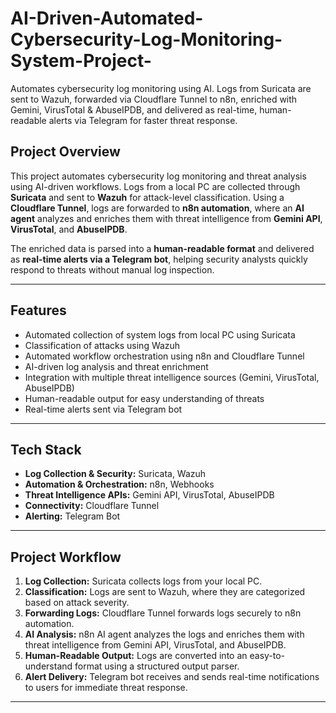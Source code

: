 # AI-Driven-Automated-Cybersecurity-Log-Monitoring-System-Project-
Automates cybersecurity log monitoring using AI. Logs from Suricata are sent to Wazuh, forwarded via Cloudflare Tunnel to n8n, enriched with Gemini, VirusTotal &amp; AbuseIPDB, and delivered as real-time, human-readable alerts via Telegram for faster threat response.


## Project Overview
This project automates cybersecurity log monitoring and threat analysis using AI-driven workflows. Logs from a local PC are collected through **Suricata** and sent to **Wazuh** for attack-level classification. Using a **Cloudflare Tunnel**, logs are forwarded to **n8n automation**, where an **AI agent** analyzes and enriches them with threat intelligence from **Gemini API**, **VirusTotal**, and **AbuseIPDB**.  

The enriched data is parsed into a **human-readable format** and delivered as **real-time alerts via a Telegram bot**, helping security analysts quickly respond to threats without manual log inspection.

---

## Features
- Automated collection of system logs from local PC using Suricata  
- Classification of attacks using Wazuh  
- Automated workflow orchestration using n8n and Cloudflare Tunnel  
- AI-driven log analysis and threat enrichment  
- Integration with multiple threat intelligence sources (Gemini, VirusTotal, AbuseIPDB)  
- Human-readable output for easy understanding of threats  
- Real-time alerts sent via Telegram bot  

---

## Tech Stack
- **Log Collection & Security:** Suricata, Wazuh  
- **Automation & Orchestration:** n8n, Webhooks  
- **Threat Intelligence APIs:** Gemini API, VirusTotal, AbuseIPDB  
- **Connectivity:** Cloudflare Tunnel  
- **Alerting:** Telegram Bot  

---

## Project Workflow
1. **Log Collection:** Suricata collects logs from your local PC.  
2. **Classification:** Logs are sent to Wazuh, where they are categorized based on attack severity.  
3. **Forwarding Logs:** Cloudflare Tunnel forwards logs securely to n8n automation.  
4. **AI Analysis:** n8n AI agent analyzes the logs and enriches them with threat intelligence from Gemini API, VirusTotal, and AbuseIPDB.  
5. **Human-Readable Output:** Logs are converted into an easy-to-understand format using a structured output parser.  
6. **Alert Delivery:** Telegram bot receives and sends real-time notifications to users for immediate threat response.  

---
